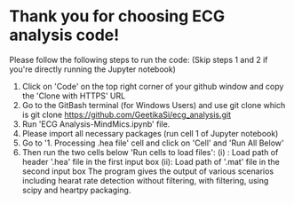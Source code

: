 # Thank you for choosing ECG analysis code!

Please follow the following steps to run the code:
(Skip steps 1 and 2 if you're directly running the Jupyter notebook)
1. Click on 'Code' on the top right corner of your github window and copy the 'Clone with HTTPS' URL
2. Go to the GitBash terminal (for Windows Users) and use git clone <URL> which is git clone https://github.com/GeetikaSi/ecg_analysis.git
3. Run 'ECG Analysis-MindMics.ipynb' file.
4. Please import all necessary packages (run cell 1 of Jupyter notebook)
5. Go to '1. Processing .hea file' cell and click on 'Cell' and 'Run All Below'
6. Then run the two cells below 'Run cells to load files':
(i) : Load path of header '.hea' file in the first input box
(ii): Load path of '.mat' file in the second input box
The program gives the output of various scenarios including hearat rate detection without filtering,
with filtering, using scipy and heartpy packaging.